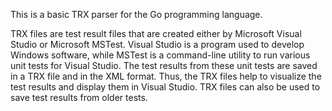 This is a basic TRX parser for the Go programming language.

TRX files are test result files that are created either by Microsoft Visual
Studio or Microsoft MSTest. Visual Studio is a program used to develop Windows
software, while MSTest is a command-line utility to run various unit tests for
Visual Studio. The test results from these unit tests are saved in a TRX file
and in the XML format. Thus, the TRX files help to visualize the test results
and display them in Visual Studio. TRX files can also be used to save test
results from older tests.
